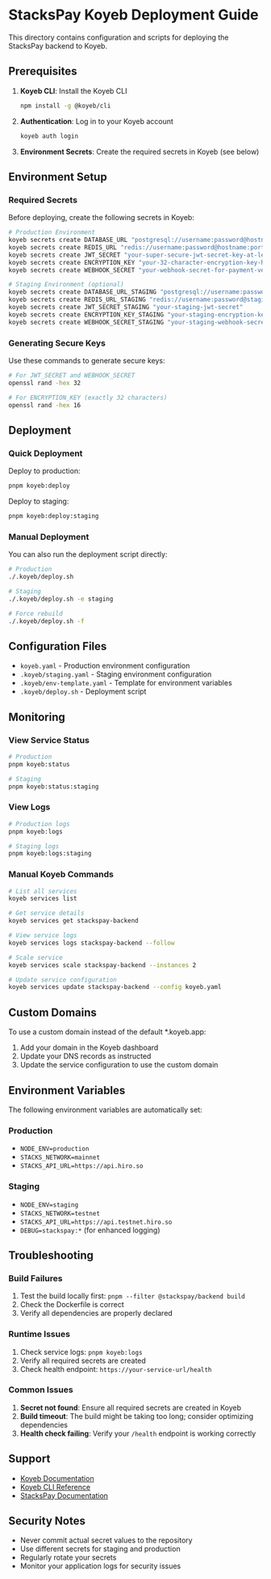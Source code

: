 # StacksPay Koyeb Deployment Guide

This directory contains configuration and scripts for deploying the StacksPay backend to Koyeb.

## Prerequisites

1. **Koyeb CLI**: Install the Koyeb CLI
   ```bash
   npm install -g @koyeb/cli
   ```

2. **Authentication**: Log in to your Koyeb account
   ```bash
   koyeb auth login
   ```

3. **Environment Secrets**: Create the required secrets in Koyeb (see below)

## Environment Setup

### Required Secrets

Before deploying, create the following secrets in Koyeb:

```bash
# Production Environment
koyeb secrets create DATABASE_URL "postgresql://username:password@hostname:port/stackspay_prod"
koyeb secrets create REDIS_URL "redis://username:password@hostname:port"
koyeb secrets create JWT_SECRET "your-super-secure-jwt-secret-key-at-least-32-chars"
koyeb secrets create ENCRYPTION_KEY "your-32-character-encryption-key-here"
koyeb secrets create WEBHOOK_SECRET "your-webhook-secret-for-payment-verification"

# Staging Environment (optional)
koyeb secrets create DATABASE_URL_STAGING "postgresql://username:password@staging-host:port/stackspay_staging"
koyeb secrets create REDIS_URL_STAGING "redis://username:password@staging-host:port"
koyeb secrets create JWT_SECRET_STAGING "your-staging-jwt-secret"
koyeb secrets create ENCRYPTION_KEY_STAGING "your-staging-encryption-key"
koyeb secrets create WEBHOOK_SECRET_STAGING "your-staging-webhook-secret"
```

### Generating Secure Keys

Use these commands to generate secure keys:

```bash
# For JWT_SECRET and WEBHOOK_SECRET
openssl rand -hex 32

# For ENCRYPTION_KEY (exactly 32 characters)
openssl rand -hex 16
```

## Deployment

### Quick Deployment

Deploy to production:
```bash
pnpm koyeb:deploy
```

Deploy to staging:
```bash
pnpm koyeb:deploy:staging
```

### Manual Deployment

You can also run the deployment script directly:

```bash
# Production
./.koyeb/deploy.sh

# Staging
./.koyeb/deploy.sh -e staging

# Force rebuild
./.koyeb/deploy.sh -f
```

## Configuration Files

- `koyeb.yaml` - Production environment configuration
- `.koyeb/staging.yaml` - Staging environment configuration
- `.koyeb/env-template.yaml` - Template for environment variables
- `.koyeb/deploy.sh` - Deployment script

## Monitoring

### View Service Status
```bash
# Production
pnpm koyeb:status

# Staging
pnpm koyeb:status:staging
```

### View Logs
```bash
# Production logs
pnpm koyeb:logs

# Staging logs
pnpm koyeb:logs:staging
```

### Manual Koyeb Commands
```bash
# List all services
koyeb services list

# Get service details
koyeb services get stackspay-backend

# View service logs
koyeb services logs stackspay-backend --follow

# Scale service
koyeb services scale stackspay-backend --instances 2

# Update service configuration
koyeb services update stackspay-backend --config koyeb.yaml
```

## Custom Domains

To use a custom domain instead of the default *.koyeb.app:

1. Add your domain in the Koyeb dashboard
2. Update your DNS records as instructed
3. Update the service configuration to use the custom domain

## Environment Variables

The following environment variables are automatically set:

### Production
- `NODE_ENV=production`
- `STACKS_NETWORK=mainnet`
- `STACKS_API_URL=https://api.hiro.so`

### Staging
- `NODE_ENV=staging` 
- `STACKS_NETWORK=testnet`
- `STACKS_API_URL=https://api.testnet.hiro.so`
- `DEBUG=stackspay:*` (for enhanced logging)

## Troubleshooting

### Build Failures
1. Test the build locally first: `pnpm --filter @stackspay/backend build`
2. Check the Dockerfile is correct
3. Verify all dependencies are properly declared

### Runtime Issues
1. Check service logs: `pnpm koyeb:logs`
2. Verify all required secrets are created
3. Check health endpoint: `https://your-service-url/health`

### Common Issues

1. **Secret not found**: Ensure all required secrets are created in Koyeb
2. **Build timeout**: The build might be taking too long; consider optimizing dependencies
3. **Health check failing**: Verify your `/health` endpoint is working correctly

## Support

- [Koyeb Documentation](https://www.koyeb.com/docs)
- [Koyeb CLI Reference](https://www.koyeb.com/docs/reference/cli)
- [StacksPay Documentation](../README.md)

## Security Notes

- Never commit actual secret values to the repository
- Use different secrets for staging and production
- Regularly rotate your secrets
- Monitor your application logs for security issues